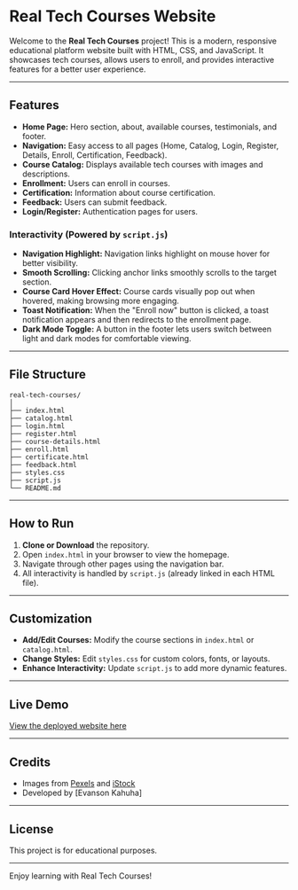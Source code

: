 # Real Tech Courses Website

Welcome to the **Real Tech Courses** project! This is a modern, responsive educational platform website built with HTML, CSS, and JavaScript. It showcases tech courses, allows users to enroll, and provides interactive features for a better user experience.

---

## Features

- **Home Page:** Hero section, about, available courses, testimonials, and footer.
- **Navigation:** Easy access to all pages (Home, Catalog, Login, Register, Details, Enroll, Certification, Feedback).
- **Course Catalog:** Displays available tech courses with images and descriptions.
- **Enrollment:** Users can enroll in courses.
- **Certification:** Information about course certification.
- **Feedback:** Users can submit feedback.
- **Login/Register:** Authentication pages for users.

### Interactivity (Powered by `script.js`)

- **Navigation Highlight:** Navigation links highlight on mouse hover for better visibility.
- **Smooth Scrolling:** Clicking anchor links smoothly scrolls to the target section.
- **Course Card Hover Effect:** Course cards visually pop out when hovered, making browsing more engaging.
- **Toast Notification:** When the "Enroll now" button is clicked, a toast notification appears and then redirects to the enrollment page.
- **Dark Mode Toggle:** A button in the footer lets users switch between light and dark modes for comfortable viewing.

---

## File Structure

```
real-tech-courses/
│
├── index.html
├── catalog.html
├── login.html
├── register.html
├── course-details.html
├── enroll.html
├── certificate.html
├── feedback.html
├── styles.css
├── script.js
└── README.md
```

---

## How to Run

1. **Clone or Download** the repository.
2. Open `index.html` in your browser to view the homepage.
3. Navigate through other pages using the navigation bar.
4. All interactivity is handled by `script.js` (already linked in each HTML file).

---

## Customization

- **Add/Edit Courses:** Modify the course sections in `index.html` or `catalog.html`.
- **Change Styles:** Edit `styles.css` for custom colors, fonts, or layouts.
- **Enhance Interactivity:** Update `script.js` to add more dynamic features.

---

## Live Demo

[View the deployed website here](https://tech-course.netlify.app/)

---

## Credits

- Images from [Pexels](https://pexels.com) and [iStock](https://istockphoto.com)
- Developed by [Evanson Kahuha]

---


## License

This project is for educational purposes.

---

Enjoy learning with Real Tech Courses!
